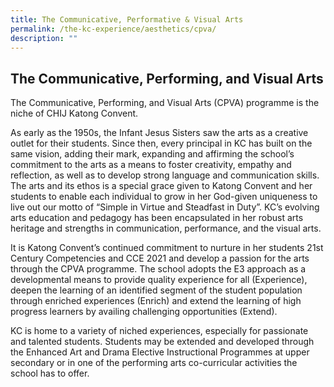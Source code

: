 ```yaml
---
title: The Communicative, Performative & Visual Arts
permalink: /the-kc-experience/aesthetics/cpva/
description: ""
---
```





## The‌ ‌Communicative,‌ ‌Performing,‌ ‌and‌ ‌Visual‌ ‌Arts‌

The Communicative, Performing, and Visual Arts (CPVA) programme is the niche of CHIJ Katong Convent.

As early as the 1950s, the Infant Jesus Sisters saw the arts as a creative outlet for their students. Since then, every principal in KC has built on the same vision, adding their mark, expanding and affirming the school’s commitment to the arts as a means to foster creativity, empathy and reflection, as well as to develop strong language and communication skills. The arts and its ethos is a special grace given to Katong Convent and her students to enable each individual to grow in her God-given uniqueness to live out our motto of “Simple in Virtue and Steadfast in Duty”. KC’s evolving arts education and pedagogy has been encapsulated in her robust arts heritage and strengths in communication, performance, and the visual arts.

It is Katong Convent’s continued commitment to nurture in her students 21st Century Competencies and CCE 2021 and develop a passion for the arts through the CPVA programme. The school adopts the E3 approach as a developmental means to provide quality experience for all (Experience), deepen the learning of an identified segment of the student population through enriched experiences (Enrich) and extend the learning of high progress learners by availing challenging opportunities (Extend).

KC is home to a variety of niched experiences, especially for passionate and talented students. Students may be extended and developed through the Enhanced Art and Drama Elective Instructional Programmes at upper secondary or in one of the performing arts co-curricular activities the school has to offer.